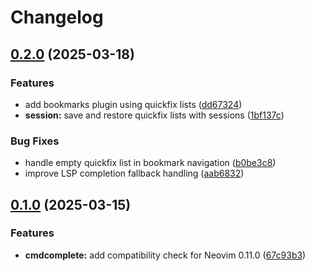 # Changelog

## [0.2.0](https://github.com/deathbeam/myplugins.nvim/compare/v0.1.0...v0.2.0) (2025-03-18)


### Features

* add bookmarks plugin using quickfix lists ([dd67324](https://github.com/deathbeam/myplugins.nvim/commit/dd67324f9b6037de0a379198e209a21ccf6361b7))
* **session:** save and restore quickfix lists with sessions ([1bf137c](https://github.com/deathbeam/myplugins.nvim/commit/1bf137ccdff8ae43e70b1548a736a3e6e85be9cc))


### Bug Fixes

* handle empty quickfix list in bookmark navigation ([b0be3c8](https://github.com/deathbeam/myplugins.nvim/commit/b0be3c89f779725341a52a768c4b316e208314dd))
* improve LSP completion fallback handling ([aab6832](https://github.com/deathbeam/myplugins.nvim/commit/aab6832050afb461753bfb82c06b2d6d34f08c74))

## [0.1.0](https://github.com/deathbeam/myplugins.nvim/compare/v0.0.1...v0.1.0) (2025-03-15)


### Features

* **cmdcomplete:** add compatibility check for Neovim 0.11.0 ([67c93b3](https://github.com/deathbeam/myplugins.nvim/commit/67c93b328e1590225aa822cc4c65bd3fe468faaa))
